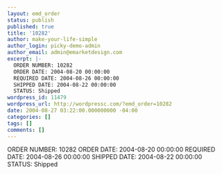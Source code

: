 ```yaml
---
layout: emd_order
status: publish
published: true
title: '10282'
author: make-your-life-simple
author_login: picky-demo-admin
author_email: admin@emarketdesign.com
excerpt: |-
  ORDER NUMBER: 10282
  ORDER DATE: 2004-08-20 00:00:00
  REQUIRED DATE: 2004-08-26 00:00:00
  SHIPPED DATE: 2004-08-22 00:00:00
  STATUS: Shipped
wordpress_id: 11479
wordpress_url: http://wordpressc.com/?emd_order=10282
date: 2004-08-27 03:22:00.000000000 -04:00
categories: []
tags: []
comments: []
---
```

ORDER NUMBER: 10282
ORDER DATE: 2004-08-20 00:00:00
REQUIRED DATE: 2004-08-26 00:00:00
SHIPPED DATE: 2004-08-22 00:00:00
STATUS: Shipped
